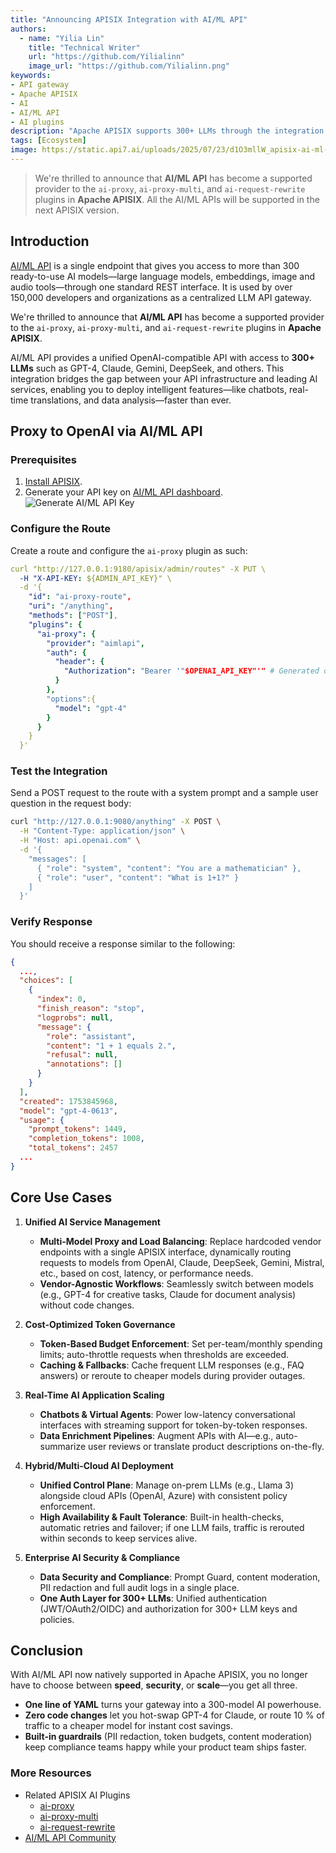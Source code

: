 ```yaml
---
title: "Announcing APISIX Integration with AI/ML API"
authors:
  - name: "Yilia Lin"
    title: "Technical Writer"
    url: "https://github.com/Yilialinn"
    image_url: "https://github.com/Yilialinn.png"
keywords: 
- API gateway
- Apache APISIX
- AI
- AI/ML API
- AI plugins
description: "Apache APISIX supports 300+ LLMs through the integration with AI/ML API. Get your secure, single-endpoint access to AI models like GPT-4 and Claude, and more."
tags: [Ecosystem]
image: https://static.api7.ai/uploads/2025/07/23/d1O3mllW_apisix-ai-ml-api.webp
---
```


> We're thrilled to announce that **AI/ML API** has become a supported provider to the `ai-proxy`, `ai-proxy-multi`, and `ai-request-rewrite` plugins in **Apache APISIX**. All the AI/ML APIs will be supported in the next APISIX version.
<!--truncate-->

## Introduction

[AI/ML API](https://aimlapi.com/) is a single endpoint that gives you access to more than 300 ready-to-use AI models—large language models, embeddings, image and audio tools—through one standard REST interface. It is used by over 150,000 developers and organizations as a centralized LLM API gateway.

We're thrilled to announce that **AI/ML API** has become a supported provider to the `ai-proxy`, `ai-proxy-multi`, and `ai-request-rewrite` plugins in **Apache APISIX**.

AI/ML API provides a unified OpenAI-compatible API with access to **300+ LLMs** such as GPT-4, Claude, Gemini, DeepSeek, and others. This integration bridges the gap between your API infrastructure and leading AI services, enabling you to deploy intelligent features—like chatbots, real-time translations, and data analysis—faster than ever.

## Proxy to OpenAI via AI/ML API

### Prerequisites

1. [Install APISIX](https://apisix.apache.org/docs/apisix/installation-guide/).
2. Generate your API key on [AI/ML API dashboard](https://aimlapi.com/app/keys/).
  ![Generate AI/ML API Key](https://static.api7.ai/uploads/2025/07/30/dGXA7d0r_ai-ml-api-key.webp)

### Configure the Route

Create a route and configure the `ai-proxy` plugin as such:

```yaml
curl "http://127.0.0.1:9180/apisix/admin/routes" -X PUT \
  -H "X-API-KEY: ${ADMIN_API_KEY}" \
  -d '{
    "id": "ai-proxy-route",
    "uri": "/anything",
    "methods": ["POST"],
    "plugins": {
      "ai-proxy": {
        "provider": "aimlapi",
        "auth": {
          "header": {
            "Authorization": "Bearer '"$OPENAI_API_KEY"'" # Generated openai key from AI/ML API dashboard
          }
        },
        "options":{
          "model": "gpt-4"
        }
      }
    }
  }'
```

### Test the Integration

Send a POST request to the route with a system prompt and a sample user question in the request body:

```bash
curl "http://127.0.0.1:9080/anything" -X POST \
  -H "Content-Type: application/json" \
  -H "Host: api.openai.com" \
  -d '{
    "messages": [
      { "role": "system", "content": "You are a mathematician" },
      { "role": "user", "content": "What is 1+1?" }
    ]
  }'
```

### Verify Response

You should receive a response similar to the following:

```json
{
  ...,
  "choices": [
    {
      "index": 0,
      "finish_reason": "stop",
      "logprobs": null,
      "message": {
        "role": "assistant",
        "content": "1 + 1 equals 2.",
        "refusal": null,
        "annotations": []
      }
    }
  ],
  "created": 1753845968,
  "model": "gpt-4-0613",
  "usage": {
    "prompt_tokens": 1449,
    "completion_tokens": 1008,
    "total_tokens": 2457
  ...
}
```

## Core Use Cases

1. **Unified AI Service Management**

   - **Multi-Model Proxy and Load Balancing**: Replace hardcoded vendor endpoints with a single APISIX interface, dynamically routing requests to models from OpenAI, Claude, DeepSeek, Gemini, Mistral, etc., based on cost, latency, or performance needs.
   - **Vendor-Agnostic Workflows**: Seamlessly switch between models (e.g., GPT-4 for creative tasks, Claude for document analysis) without code changes.

2. **Cost-Optimized Token Governance**

   - **Token-Based Budget Enforcement**: Set per-team/monthly spending limits; auto-throttle requests when thresholds are exceeded.
   - **Caching & Fallbacks**: Cache frequent LLM responses (e.g., FAQ answers) or reroute to cheaper models during provider outages.

3. **Real-Time AI Application Scaling**

   - **Chatbots & Virtual Agents**: Power low-latency conversational interfaces with streaming support for token-by-token responses.
   - **Data Enrichment Pipelines**: Augment APIs with AI—e.g., auto-summarize user reviews or translate product descriptions on-the-fly.

4. **Hybrid/Multi-Cloud AI Deployment**

   - **Unified Control Plane**: Manage on-prem LLMs (e.g., Llama 3) alongside cloud APIs (OpenAI, Azure) with consistent policy enforcement.
   - **High Availability & Fault Tolerance**: Built-in health-checks, automatic retries and failover; if one LLM fails, traffic is rerouted within seconds to keep services alive.

5. **Enterprise AI Security & Compliance**

   - **Data Security and Compliance**: Prompt Guard, content moderation, PII redaction and full audit logs in a single place.
   - **One Auth Layer for 300+ LLMs**: Unified authentication (JWT/OAuth2/OIDC) and authorization for 300+ LLM keys and policies.

## Conclusion

With AI/ML API now natively supported in Apache APISIX, you no longer have to choose between **speed**, **security**, or **scale**—you get all three.

- **One line of YAML** turns your gateway into a 300-model AI powerhouse.
- **Zero code changes** let you hot-swap GPT-4 for Claude, or route 10 % of traffic to a cheaper model for instant cost savings.
- **Built-in guardrails** (PII redaction, token budgets, content moderation) keep compliance teams happy while your product team ships faster.

### More Resources

- Related APISIX AI Plugins
  - [ai-proxy](https://apisix.apache.org/docs/apisix/plugins/ai-proxy/)
  - [ai-proxy-multi](https://apisix.apache.org/docs/apisix/plugins/ai-proxy-multi/)
  - [ai-request-rewrite](https://apisix.apache.org/docs/apisix/plugins/ai-request-rewrite/)
- [AI/ML API Community](https://aimlapi.com/community)
